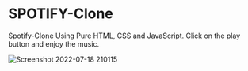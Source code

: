 # SPOTIFY-Clone
Spotify-Clone Using Pure HTML, CSS and JavaScript.
Click on the play button and enjoy the music.

![Screenshot 2022-07-18 210115](https://user-images.githubusercontent.com/92181337/179548179-8ca2b6a8-50f7-4b17-bdb1-9a8790300bfc.png)

